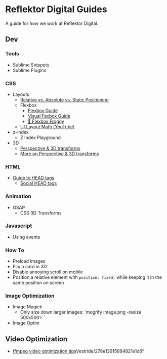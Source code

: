 # Reflektor Digital Guides
A guide for how we work at Reflektor Digital.

## Dev

### Tools

- Sublime Snippets
- Sublime Plugins


### CSS

- Layouts
	- [Relative vs. Absolute vs. Static Positioning](https://css-tricks.com/absolute-relative-fixed-positioining-how-do-they-differ/)
	- Flexbox
		- [Flexbox Guide](https://css-tricks.com/snippets/css/a-guide-to-flexbox/)	
		- [Visual Fexbox Guide](https://scotch.io/tutorials/a-visual-guide-to-css3-flexbox-properties) 
		- [🐸 Flexbox Froggy](http://flexboxfroggy.com/) 
	- [UI Layout Math (YouTube)](https://www.youtube.com/playlist?list=PL7wAPgl1JVvVuCHeJqAky6Ruc4lW5lLxs)
- z-index
    - Z Index Playground
- 3D
    - [Perspective & 3D transforms](https://www.smashingmagazine.com/2012/01/adventures-in-the-third-dimension-css-3-d-transforms/)
    - [More on Perspective & 3D transforms](https://desandro.github.io/3dtransforms/) 
    
### HTML

- [Guide to HEAD tags](https://github.com/joshbuchea/HEAD#recommended-minimum)
    - [Social HEAD tags](https://github.com/joshbuchea/HEAD#social) 

### Animation

- GSAP
	- CSS 3D Transforms

### Javascript

- Using events

### How To

- Preload Images
- Flip a card in 3D
- Disable annoying scroll on mobile
- Position a relative element with `position: fixed;` while keeping it in the same position on screen

### Image Optimization

- Image Magick
    - Only size down larger images: `mogrify image.png -resize 500x500\>``
- Image Optim

## Video Optimization

- [ffmpeg video optimization tips](https://gist.github.com/)Vestride/278e13915894821e1d6f
